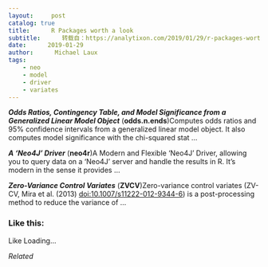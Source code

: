 ```yaml
---
layout:     post
catalog: true
title:      R Packages worth a look
subtitle:      转载自：https://analytixon.com/2019/01/29/r-packages-worth-a-look-1409/
date:      2019-01-29
author:      Michael Laux
tags:
    - neo
    - model
    - driver
    - variates
---
```


***Odds Ratios, Contingency Table, and Model Significance from a Generalized Linear Model Object*** (**odds.n.ends**)Computes odds ratios and 95% confidence intervals from a generalized linear model object. It also computes model significance with the chi-squared stat …

***A ‘Neo4J’ Driver*** (**neo4r**)A Modern and Flexible ‘Neo4J’ Driver, allowing you to query data on a ‘Neo4J’ server and handle the results in R. It’s modern in the sense it provides …

***Zero-Variance Control Variates*** (**ZVCV**)Zero-variance control variates (ZV-CV, Mira et al. (2013) <doi:10.1007/s11222-012-9344-6>) is a post-processing method to reduce the variance of …





### Like this:

Like Loading...


*Related*

